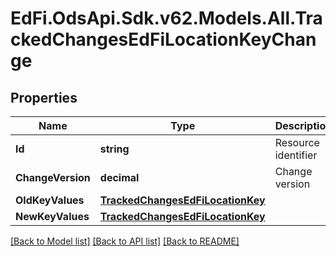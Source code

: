 # EdFi.OdsApi.Sdk.v62.Models.All.TrackedChangesEdFiLocationKeyChange

## Properties

Name | Type | Description | Notes
------------ | ------------- | ------------- | -------------
**Id** | **string** | Resource identifier | [optional] 
**ChangeVersion** | **decimal** | Change version | [optional] 
**OldKeyValues** | [**TrackedChangesEdFiLocationKey**](TrackedChangesEdFiLocationKey.md) |  | [optional] 
**NewKeyValues** | [**TrackedChangesEdFiLocationKey**](TrackedChangesEdFiLocationKey.md) |  | [optional] 

[[Back to Model list]](../README.md#documentation-for-models) [[Back to API list]](../README.md#documentation-for-api-endpoints) [[Back to README]](../README.md)

